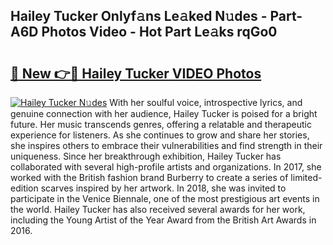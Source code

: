 ## Hailey Tucker Onlyf𝚊ns Le𝚊ked N𝚞des - Part-A6D Photos Video - Hot Part Le𝚊ks rqGo0

# <h2><a href="http://ab51658.deff.icu/?id=Hailey+Tucker">🔗 New 👉🔴 Hailey Tucker VIDEO Photos</a></h2>

[![Hailey Tucker N𝚞des](https://i.imgur.com/rIISA9y.gif)](http://ab51658.deff.icu/?id=Hailey+Tucker)
With her soulful voice, introspective lyrics, and genuine connection with her audience, Hailey Tucker is poised for a bright future. Her music transcends genres, offering a relatable and therapeutic experience for listeners. As she continues to grow and share her stories, she inspires others to embrace their vulnerabilities and find strength in their uniqueness. Since her breakthrough exhibition, Hailey Tucker has collaborated with several high-profile artists and organizations. In 2017, she worked with the British fashion brand Burberry to create a series of limited-edition scarves inspired by her artwork. In 2018, she was invited to participate in the Venice Biennale, one of the most prestigious art events in the world. Hailey Tucker has also received several awards for her work, including the Young Artist of the Year Award from the British Art Awards in 2016.
